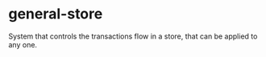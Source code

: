 # general-store
System that controls the transactions flow in a store, that can be applied to any one.
